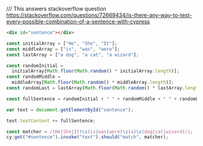 /// <reference types="cypress" />
This answers stackoverflow question
https://stackoverflow.com/questions/72669434/is-there-any-way-to-test-every-possible-combination-of-a-sentence-with-cypress

<!-- fiddle Every combination of sentence-->

```html
<div id="sentence"></div>
```

```js
const initialArray = ["He", "She", "It"];
const middleArray = ["is", "was", "were"];
const lastArray = ["a dog", "a cat", "a wizard"];

const randomInitial =
  initialArray[Math.floor(Math.random() * initialArray.length)];
const randomMiddle =
  middleArray[Math.floor(Math.random() * middleArray.length)];
const randomLast = lastArray[Math.floor(Math.random() * lastArray.length)];

const fullSentence = randomInitial + " " + randomMiddle + " " + randomLast;

var text = document.getElementById("sentence");

text.textContent += fullSentence;
```

```js
const matcher = /(He|She|It)\s(is|was|were)\s(a)\s(dog|cat|wizard)/i;
cy.get("#sentence").invoke("text").should("match", matcher);
```

<!-- fiddle-end -->
